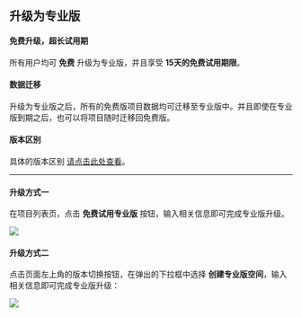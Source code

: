 ## 升级为专业版
#### 免费升级，超长试用期
所有用户均可 **免费** 升级为专业版，并且享受 **15天的免费试用期限**。

#### 数据迁移
升级为专业版之后，所有的免费版项目数据均可迁移至专业版中。并且即使在专业版到期之后，也可以将项目随时迁移回免费版。

#### 版本区别
具体的版本区别 [请点击此处查看](https://www.eolinker.com/#/product/ "请点击此处查看")。

---

#### 升级方式一
在项目列表页，点击 **免费试用专业版** 按钮，输入相关信息即可完成专业版升级。

![](http://data.eolinker.com/course/7WyQ4q96bec2f5cfe7ad3fa3f90e958828db07a6cbbde41)

#### 升级方式二
点击页面左上角的版本切换按钮，在弹出的下拉框中选择 **创建专业版空间**，输入相关信息即可完成专业版升级：

![](http://data.eolinker.com/course/VQsKcmbb78adf23f8bbe27f91fd27748f46eeac5af7fc1c)